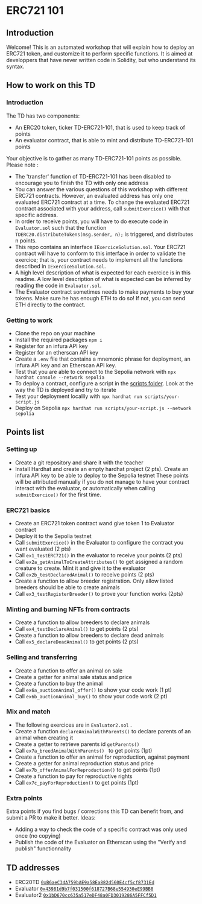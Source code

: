 # ERC721 101

## Introduction
Welcome! This is an automated workshop that will explain how to deploy an ERC721 token, and customize it to perform specific functions.
It is aimed at developpers that have never written code in Solidity, but who understand its syntax.

## How to work on this TD
### Introduction
The TD has two components:
- An ERC20 token, ticker TD-ERC721-101, that is used to keep track of points 
- An evaluator contract, that is able to mint and distribute TD-ERC721-101 points

Your objective is to gather as many TD-ERC721-101 points as possible. Please note :
- The 'transfer' function of TD-ERC721-101 has been disabled to encourage you to finish the TD with only one address
- You can answer the various questions of this workshop with different ERC721 contracts. However, an evaluated address has only one evaluated ERC721 contract at a time. To change the evaluated ERC721 contract associated with your address, call `submitExercice()`  with that specific address.
- In order to receive points, you will have to do execute code in `Evaluator.sol` such that the function `TDERC20.distributeTokens(msg.sender, n);` is triggered, and distributes n points.
- This repo contains an interface `IExerciceSolution.sol`. Your ERC721 contract will have to conform to this interface in order to validate the exercice; that is, your contract needs to implement all the functions described in `IExerciceSolution.sol`. 
- A high level description of what is expected for each exercice is in this readme. A low level description of what is expected can be inferred by reading the code in `Evaluator.sol`.
- The Evaluator contract sometimes needs to make payments to buy your tokens. Make sure he has enough ETH to do so! If not, you can send ETH directly to the contract.

### Getting to work
- Clone the repo on your machine
- Install the required packages `npm i`
- Register for an infura API key 
- Register for an etherscan API key 
- Create a `.env` file that contains a mnemonic phrase for deployment, an infura API key and an Etherscan API key. 
- Test that you are able to connect to the Sepolia network with `npx hardhat console --network sepolia`
- To deploy a contract, configure a script in the [scripts folder](scripts). Look at the way the TD is deployed and try to iterate
- Test your deployment locallly with `npx hardhat run scripts/your-script.js`
- Deploy on Sepolia `npx hardhat run scripts/your-script.js --network sepolia`


## Points list
### Setting up
- Create a git repository and share it with the teacher
- Install Hardhat and create an empty hardhat project (2 pts). Create an infura API key to be able to deploy to the Sepolia testnet
These points will be attributed manually if you do not manage to have your contract interact with the evaluator, or automatically when calling `submitExercice()` for the first time.

### ERC721 basics
- Create an ERC721 token contract wand give token 1 to Evaluator contract
- Deploy it to the Sepolia testnet
- Call `submitExercice()` in the Evaluator to configure the contract you want evaluated (2 pts)
- Call `ex1_testERC721()` in the evaluator to receive your points (2 pts) 
- Call `ex2a_getAnimalToCreateAttributes()` to get assigned a random creature to create. Mint it and give it to the evaluator
- Call `ex2b_testDeclaredAnimal()` to receive points (2 pts)
- Create a function to allow breeder registration. Only allow listed breeders should be able to create animals
- Call `ex3_testRegisterBreeder()` to prove your function works (2pts)

### Minting and burning NFTs from contracts
- Create a function to allow breeders to declare animals 
- Call `ex4_testDeclareAnimal()` to get points (2 pts)
- Create a function to allow breeders to declare dead animals
- Call `ex5_declareDeadAnimal()` to get points (2 pts)

### Selling and transferring 
- Create a function to offer an animal on sale
- Create a getter for animal sale status and price
- Create a function to buy the animal
- Call `ex6a_auctionAnimal_offer()` to show your code work (1 pt)
- Call `ex6b_auctionAnimal_buy()` to show your code work (2 pt)

### Mix and match
- The following exercices are in `Evaluator2.sol` . 
- Create a function `declareAnimalWithParents()` to declare parents of an animal when creating it
- Create a getter to retrieve parents id `getParents()`
- Call `ex7a_breedAnimalWithParents() ` to get points (1pt)
- Create a function to offer an animal for reproduction, against payment
- Create a getter for animal reproduction status and price
- Call `ex7b_offerAnimalForReproduction()` to get points (1pt)
- Create a function to pay for reproductive rights
- Call `ex7c_payForReproduction()` to get points (1pt)

### Extra points
Extra points if you find bugs / corrections this TD can benefit from, and submit a PR to make it better.  Ideas:
- Adding a way to check the code of a specific contract was only used once (no copying) 
- Publish the code of the Evaluator on Etherscan using the "Verify and publish" functionnality 

## TD addresses
- ERC20TD [`0xB6aeC34A759bAE9a58Ea882d560E4cf5cf8731Ed`](https://sepolia.etherscan.io/address/0xB6aeC34A759bAE9a58Ea882d560E4cf5cf8731Ed)
- Evaluator [`0x43981d9b7f031500f618727B68e554930eE99BB8`](https://sepolia.etherscan.io/address/0x43981d9b7f031500f618727B68e554930eE99BB8)
- Evaluator2 [`0x1bD670cc635a517eDF48a0FD3019286A5FFCf5D1`](https://sepolia.etherscan.io/address/0x1bD670cc635a517eDF48a0FD3019286A5FFCf5D1)

